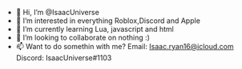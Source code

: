 - 👋 Hi, I’m @IsaacUniverse
- 👀 I’m interested in everything Roblox,Discord and Apple
- 🌱 I’m currently learning Lua, javascript and html
- 💞️ I’m looking to collaborate on nothing :)
- 📫 Want to do somethin with me? Email: Isaac.ryan16@icloud.com Discord: IsaacUniverse#1103 


